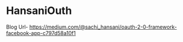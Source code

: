 # HansaniOuth

Blog Url- https://medium.com/@sachi_hansani/oauth-2-0-framework-facebook-app-c797d58a10f1
